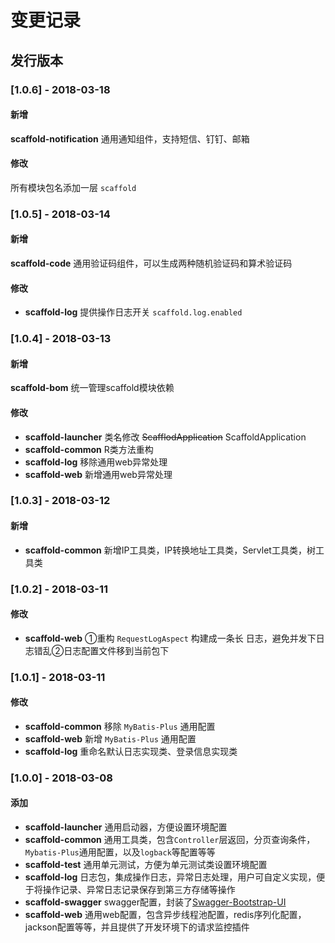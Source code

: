 # 变更记录

## 发行版本
### [1.0.6] - 2018-03-18
#### 新增
**scaffold-notification** 通用通知组件，支持短信、钉钉、邮箱
#### 修改
所有模块包名添加一层 `scaffold`

### [1.0.5] - 2018-03-14
#### 新增
**scaffold-code** 通用验证码组件，可以生成两种随机验证码和算术验证码
#### 修改
- **scaffold-log** 提供操作日志开关 `scaffold.log.enabled`

### [1.0.4] - 2018-03-13
#### 新增
**scaffold-bom** 统一管理scaffold模块依赖
#### 修改
- **scaffold-launcher**
类名修改 ~~ScafflodApplication~~ ScaffoldApplication
- **scaffold-common**
R类方法重构
- **scaffold-log**
移除通用web异常处理
- **scaffold-web**
新增通用web异常处理

### [1.0.3] - 2018-03-12
#### 新增
- **scaffold-common**
新增IP工具类，IP转换地址工具类，Servlet工具类，树工具类

### [1.0.2] - 2018-03-11
#### 修改
- **scaffold-web**
①重构 `RequestLogAspect` 构建成一条长 日志，避免并发下日志错乱②日志配置文件移到当前包下

### [1.0.1] - 2018-03-11
#### 修改
- **scaffold-common**
移除 `MyBatis-Plus` 通用配置
- **scaffold-web**
新增 `MyBatis-Plus` 通用配置
- **scaffold-log**
重命名默认日志实现类、登录信息实现类

### [1.0.0] - 2018-03-08
#### 添加
- **scaffold-launcher**
通用启动器，方便设置环境配置
- **scaffold-common**
通用工具类，包含`Controller`层返回，分页查询条件，`Mybatis-Plus`通用配置，以及`logback`等配置等等
- **scaffold-test**
通用单元测试，方便为单元测试类设置环境配置
- **scaffold-log**
日志包，集成操作日志，异常日志处理，用户可自定义实现，便于将操作记录、异常日志记录保存到第三方存储等操作
- **scaffold-swagger**
swagger配置，封装了[Swagger-Bootstrap-UI](https://github.com/xiaoymin/Swagger-Bootstrap-UI)
- **scaffold-web**
通用web配置，包含异步线程池配置，redis序列化配置，jackson配置等等，并且提供了开发环境下的请求监控插件

